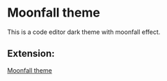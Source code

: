 # Moonfall theme

This is a code editor dark theme with moonfall effect. 

## Extension: 

[Moonfall theme](https://marketplace.visualstudio.com/items?itemName=PrateekSrivastava.Moonfall)
